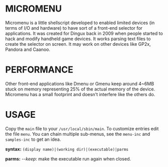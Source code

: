 # MICROMENU

Micromenu is a little shellscript developed to enabled limited devices (in terms of I/O and hardware) to have sort of a front-end selector for applications. It was created for Dingux back in 2009 when people started to hack and modify handheld game devices.
It works parsing text files to create the selector on screen. It may work on other devices like GP2x, Pandora and Caanoo.

# PERFORMANCE

Other front-end applications like Dmenu or Gmenu keep around 4~6MB stuck on memory representing 25% of the actual memory of the device. Micromenu has a small footprint and doesn't interfere like the others do.

# USAGE

Copy the `main` file to your `/usr/local/sbin/main`.
To customize entries edit the file `menu`. You can chain multiple sub-menus, see the `menu-inc` and `samples-inc` to get an idea.

**syntax:** `(display name)|(working dir)|(executable)|parms`

**parms:**
*--keep*: make the executable run again when closed.
